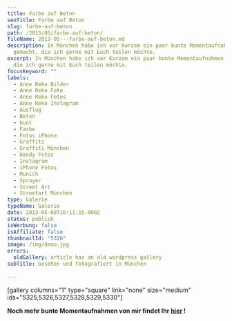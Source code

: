 ```yaml
---
title: Farbe auf Beton
seoTitle: Farbe auf Beton
slug: farbe-auf-beton
path: /2013/05/farbe-auf-beton/
fileName: 2013-05---farbe-auf-beton.md
description: In München habe ich vor Kurzem ein paar bunte Momentaufnahmen
  gemacht, die ich gerne mit Euch teilen möchte.
excerpt: In München habe ich vor Kurzem ein paar bunte Momentaufnahmen gemacht,
  die ich gerne mit Euch teilen möchte.
focusKeyword: ""
labels:
  - Anne Reko Bilder
  - Anne Reko Foto
  - Anne Reko Fotos
  - Anne Reko Instagram
  - Ausflug
  - Beton
  - bunt
  - Farbe
  - Fotos iPhone
  - Graffiti
  - Graffiti München
  - Handy Fotos
  - Instagram
  - iPhone Fotos
  - Munich
  - Sprayer
  - Street Art
  - Streetart München
type: Galerie
typeName: Galerie
date: 2013-05-08T16:11:15.000Z
status: publish
isWerbung: false
isAffiliate: false
thumbnailId: "5326"
image: /img/demo.jpg
errors:
  oldGallery: article has an old wordpress gallery
subTitle: Gesehen und fotografiert in München
  
---
```


[gallery columns="1" type="square" link="none" size="medium"
ids="5325,5326,5327,5328,5329,5330"]

**Noch mehr bunte Momentaufnahmen von mir findet Ihr
[hier](http://instagram.com/anne_reko/) !**

  